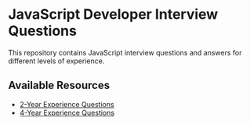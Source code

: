 # JavaScript Developer Interview Questions

This repository contains JavaScript interview questions and answers for different levels of experience.

## Available Resources
- [2-Year Experience Questions](./interview-questions/2-year-experience.md)
- [4-Year Experience Questions](./interview-questions/4-year-experience.md)
